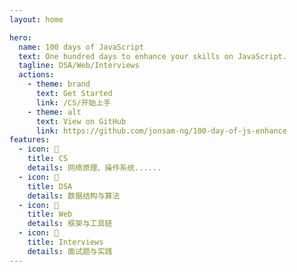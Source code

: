 ```yaml
---
layout: home

hero:
  name: 100 days of JavaScript
  text: One hundred days to enhance your skills on JavaScript.
  tagline: DSA/Web/Interviews
  actions:
    - theme: brand
      text: Get Started
      link: /CS/开始上手
    - theme: alt
      text: View on GitHub
      link: https://github.com/jonsam-ng/100-day-of-js-enhance
features:
  - icon: 🍇
    title: CS
    details: 网络原理、操作系统......
  - icon: 🍓
    title: DSA
    details: 数据结构与算法
  - icon: 🍔
    title: Web
    details: 框架与工具链
  - icon: 🍋
    title: Interviews
    details: 面试题与实践
---
```




